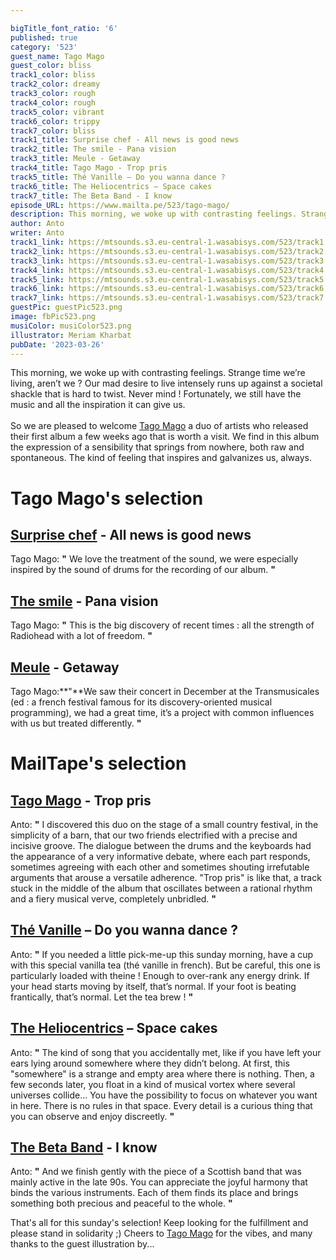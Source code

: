 ```yaml
---

bigTitle_font_ratio: '6'
published: true
category: '523'
guest_name: Tago Mago
guest_color: bliss
track1_color: bliss
track2_color: dreamy
track3_color: rough
track4_color: rough
track5_color: vibrant
track6_color: trippy
track7_color: bliss
track1_title: Surprise chef - All news is good news
track2_title: The smile - Pana vision
track3_title: Meule - Getaway
track4_title: Tago Mago - Trop pris
track5_title: Thé Vanille – Do you wanna dance ?
track6_title: The Heliocentrics – Space cakes
track7_title: The Beta Band - I know
episode_URL: https://www.mailta.pe/523/tago-mago/
description: This morning, we woke up with contrasting feelings. Strange time we’re living, aren’t we ? Our mad desire to live intensely runs up against a societal shackle that is hard to twist. Never mind ! Fortunately, we still have the music and all the inspiration it can give us.  So we are pleased to welcome Tago Mago a duo of artists who released their first album a few weeks ago that is worth a visit. We find in this album the expression of a sensibility that springs from nowhere, both raw and spontaneous. The kind of feeling that inspires and galvanizes us, always.
author: Anto
writer: Anto
track1_link: https://mtsounds.s3.eu-central-1.wasabisys.com/523/track1.mp3
track2_link: https://mtsounds.s3.eu-central-1.wasabisys.com/523/track2.mp3
track3_link: https://mtsounds.s3.eu-central-1.wasabisys.com/523/track3.mp3
track4_link: https://mtsounds.s3.eu-central-1.wasabisys.com/523/track4.mp3
track5_link: https://mtsounds.s3.eu-central-1.wasabisys.com/523/track5.mp3
track6_link: https://mtsounds.s3.eu-central-1.wasabisys.com/523/track6.mp3
track7_link: https://mtsounds.s3.eu-central-1.wasabisys.com/523/track7.mp3
guestPic: guestPic523.png
image: fbPic523.png
musiColor: musiColor523.png
illustrator: Meriam Kharbat
pubDate: '2023-03-26'
---
```

This morning, we woke up with contrasting feelings. Strange time we’re living, aren’t we ? Our mad desire to live intensely runs up against a societal shackle that is hard to twist. Never mind ! Fortunately, we still have the music and all the inspiration it can give us.
<br><br>
So we are pleased to welcome [Tago Mago](https://tagomago.bandcamp.com/releases) a duo of artists who released their first album a few weeks ago that is worth a visit. We find in this album the expression of a sensibility that springs from nowhere, both raw and spontaneous. The kind of feeling that inspires and galvanizes us, always.

# Tago Mago's selection

## [Surprise chef](https://surprisechef.bandcamp.com/) - All news is good news
Tago Mago: **"** We love the treatment of the sound, we were especially inspired by the sound of drums for the recording of our album. **"** 

## [The smile](https://thesmiletheband.com/) - Pana vision
Tago Mago: **"** This is the big discovery of recent times : all the strength of Radiohead with a lot of freedom. **"** 

##  [Meule](https://legroupemeule.bandcamp.com/releases) - Getaway
Tago Mago:**"**We saw their concert in December at the Transmusicales (ed : a french festival famous for its discovery-oriented musical programming), we had a great time, it’s a project with common influences with us but treated differently. **"** 

# MailTape's selection

## [Tago Mago](https://tagomago.bandcamp.com/releases) - Trop pris
Anto: **"** I discovered this duo on the stage of a small country festival, in the simplicity of a barn, that our two friends electrified with a precise and incisive groove. The dialogue between the drums and the keyboards had the appearance of a very informative debate, where each part responds, sometimes agreeing with each other and sometimes shouting irrefutable arguments that arouse a versatile adherence. 
"Trop pris" is like that, a track stuck in the middle of the album that oscillates between a rational rhythm and a fiery musical verve, completely unbridled. **"** 

## [Thé Vanille](https://thevanille.bandcamp.com/) – Do you wanna dance ?
Anto: **"** If you needed a little pick-me-up this sunday morning, have a cup with this special vanilla tea (thé vanille in french). But be careful, this one is particularly loaded with theine ! Enough to over-rank any energy drink. If your head starts moving by itself, that’s normal. If your foot is beating frantically, that’s normal. Let the tea brew ! **"** 

## [The Heliocentrics](https://theheliocentrics.bandcamp.com/) – Space cakes
Anto: **"** The kind of song that you accidentally met, like if you have left your ears lying around somewhere where they didn’t belong. At first, this "somewhere" is a strange and empty area where there is nothing. Then, a few seconds later, you float in a kind of musical vortex where several universes collide… You have the possibility to focus on whatever you want in here. There is no rules in that space. Every detail is a curious thing that you can observe and enjoy discreetly. **"** 

## [The Beta Band](https://gonzai.com/20-ans-apres-lhistoire-completement-foiree-de-the-beta-band/) - I know
Anto: **"** And we finish gently with the piece of a Scottish band that was mainly active in the late 90s. You can appreciate the joyful harmony that binds the various instruments. Each of them finds its place and brings something both precious and peaceful to the whole. **"** 

That's all for this sunday's selection! Keep looking for the fulfillment and please stand in solidarity ;) Cheers to [Tago Mago](https://tagomago.bandcamp.com/releases) for the vibes, and many thanks to the guest illustration by...
